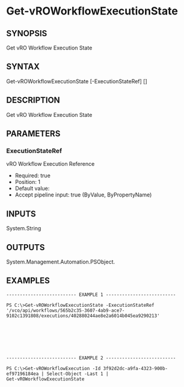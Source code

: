 # Get-vROWorkflowExecutionState

## SYNOPSIS
    
Get vRO Workflow Execution State

## SYNTAX
 Get-vROWorkflowExecutionState [-ExecutionStateRef] <String> [<CommonParameters>]    

## DESCRIPTION

Get vRO Workflow Execution State

## PARAMETERS


### ExecutionStateRef

vRO Workflow Execution Reference

* Required: true
* Position: 1
* Default value: 
* Accept pipeline input: true (ByValue, ByPropertyName)

## INPUTS

System.String

## OUTPUTS

System.Management.Automation.PSObject.

## EXAMPLES
```
-------------------------- EXAMPLE 1 --------------------------

PS C:\>Get-vROWorkflowExecutionState -ExecutionStateRef 
'/vco/api/workflows/565b2c35-3607-4ab9-ace7-9102c1391808/executions/402880244ae8e2a6014b045ea9290213'







-------------------------- EXAMPLE 2 --------------------------

PS C:\>Get-vROWorkflowExecution -Id 3f92d2dc-a9fa-4323-900b-ef97196184ea | Select-Object -Last 1 | 
Get-vROWorkflowExecutionState
```

